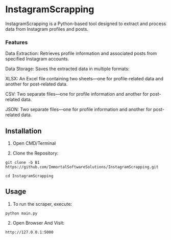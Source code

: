 # InstagramScrapping


InstagramScrapping is a Python-based tool designed to extract and process data from Instagram profiles and posts.


### Features

Data Extraction: Retrieves profile information and associated posts from specified Instagram accounts.

Data Storage: Saves the extracted data in multiple formats:

XLSX: An Excel file containing two sheets—one for profile-related data and another for post-related data.

CSV: Two separate files—one for profile information and another for post-related data.

JSON: Two separate files—one for profile information and another for post-related data.


## Installation

1. Open CMD/Terminal 

2. Clone the Repository:

```
git clone -b B1 https://github.com/ImmortalSoftwareSolutions/InstagramScrapping.git
````

```
cd InstagramScrapping
```



## Usage

1. To run the scraper, execute:

```
python main.py
```

2. Open Browser And Visit:
```
http://127.0.0.1:5000
```
